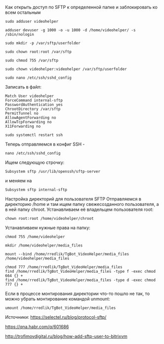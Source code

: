 Как открыть доступ по SFTP к определенной папке и заблокировать ко всем остальным
```
sudo adduser videohelper
```

```
adduser devuser -g 1000 -o -u 1000 -d /home/videohelper/ -s /sbin/nologin
```

```
sudo mkdir -p /var/sftp/userfolder
```

```
sudo chown root:root /var/sftp
```

```
sudo chmod 755 /var/sftp
```

```
sudo chown videohelper:videohelper /var/sftp/userfolder
```

```
sudo nano /etc/ssh/sshd_config
```
Записать в файл:
```
Match User videohelper
ForceCommand internal-sftp
PasswordAuthentication yes
ChrootDirectory /var/sftp
PermitTunnel no
AllowAgentForwarding no
AllowTcpForwarding no
X11Forwarding no
```

```
sudo systemctl restart ssh
```

Теперь отправляемся в конфиг SSH - 
```
nano /etc/ssh/sshd_config
```
Ищем следующую строчку:
```
Subsystem sftp /usr/lib/openssh/sftp-server
```
и меняем на
```
Subsystem sftp internal-sftp
```

Настройка директорий для пользователя SFTP
Отправляемся в директорию /home и там ищем папку свежесозданного пользователя, а в ней папку chroot. Устанавливаем её владельцем пользователя root:
```
chown root:root /home/videohelper/chroot
```
Устанавливаем нужные права на папку:
```
chmod 755 /home/videohelper
```

```
mkdir /home/videohelper/media_files
```

```
mount --bind /home/rredlik/TgBot_VideoHelper/media_files /home/videohelper/media_files
```

```
chmod 777 /home/rredlik/TgBot_VideoHelper/media_files
find /home/rredlik/TgBot_VideoHelper/media_files -type f -exec chmod 664 {} +
find /home/rredlik/TgBot_VideoHelper/media_files -type d -exec chmod 777 {} +
```

Если в процессе монтирования директории что-то пошло не так, то можно убрать монтирование командой unmount:
```
umount /home/rredlik/TgBot_VideoHelper/media_files
```

Источники:
https://selectel.ru/blog/protocol-sftp/

https://qna.habr.com/q/601686

http://trofimovdigital.ru/blog/how-add-sftp-user-to-bitrixvm

